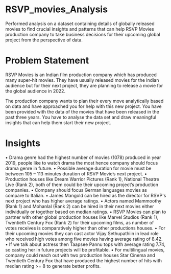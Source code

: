 # RSVP_movies_Analysis

Performed analysis on a dataset containing details of globally released movies to find crucial insights and patterns that can help RSVP Movies production company to take business decisions for their upcoming global project from the perspective of data.

# Problem Statement
RSVP Movies is an Indian film production company which has produced many super-hit movies. They have usually released movies for the Indian audience but for their next project, they are planning to release a movie for the global audience in 2022.

The production company wants to plan their every move analytically based on data and have approached you for help with this new project. You have been provided with the data of the movies that have been released in the past three years. You have to analyse the data set and draw meaningful insights that can help them start their new project.

# Insights

•	Drama genre had the highest number of movies (1078) produced in year 2019, people like to watch drama the most hence company should focus drama genre in future.
•	Possible average duration for movie must be between 105 – 113 minutes duration of RSVP Movie’s next project.
•	Production houses like Dream Warrior Pictures (Rank 1), National Theatre Live (Rank 2), both of them could be their upcoming project’s production companies.
•	Company should focus German languages movies as compare to Italian. 
•	James Mangold can be hired as the director for RSVP's next project who has higher average ratings.
•	Actors named Mammoothy (Rank 1) and Mohanlal (Rank 2) can be hired in their next movies either individually or together based on median ratings.
•	RSVP Movies can plan to partner with other global production houses like Marvel Studios (Rank 1), Twentieth Century Fox (Rank 2) for their upcoming films, as number of votes receives is comparatively higher than other productions houses. 
•	For their upcoming movies they can cast actor Vijay Sethupathiin in lead role who received high votes among five movies having average rating of 8.42. 
•	If we talk about actress then Taapsee Pannu tops with average rating 7.74, 
so casting her in future projects will be profitable. 
•	For multilingual movies, company could reach out with two production houses Star Cinema and Twentieth Century Fox that have produced the highest number of hits with median rating >= 8 to generate better profits.




